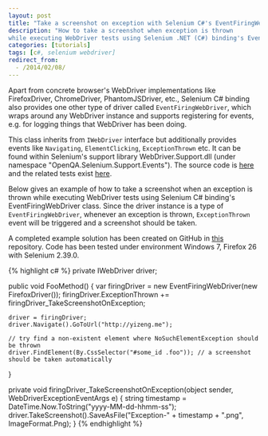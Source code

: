 ```yaml
---
layout: post
title: "Take a screenshot on exception with Selenium C#'s EventFiringWebDriver"
description: "How to take a screenshot when exception is thrown
while executing WebDriver tests using Selenium .NET (C#) binding's EventFiringWebDriver class."
categories: [tutorials]
tags: [c#, selenium webdriver]
redirect_from:
  - /2014/02/08/
---
```

Apart from concrete browser's WebDriver implementations like
FirefoxDriver, ChromeDriver, PhantomJSDriver, etc.,
Selenium C# binding also provides one other type of driver called `EventFiringWebDriver`,
which wraps around any WebDriver instance and supports registering for events,
e.g. for logging things that WebDriver has been doing.

This class inherits from `IWebDriver` interface
but additionally provides events like `Navigating`, `ElementClicking`, `ExceptionThrown` etc.
It can be found within Selenium's support library WebDriver.Support.dll (under namespace "OpenQA.Selenium.Support.Events").
The source code is [here][EventFiringWebDriver.cs]
and the related tests exist [here][EventFiringWebDriverTest.cs].

Below gives an example of
how to take a screenshot when an exception is thrown while executing WebDriver tests
using Selenium C# binding's EventFiringWebDriver class.
Since the driver instance is a type of `EventFiringWebDriver`,
whenever an exception is thrown,
`ExceptionThrown` event will be triggered and a screenshot should be taken.

A completed example solution has been created on GitHub in [this][Example Repository] repository.
Code has been tested under environment Windows 7, Firefox 26 with Selenium 2.39.0.

{% highlight c# %}
private IWebDriver driver;

public void FooMethod() {
    var firingDriver = new EventFiringWebDriver(new FirefoxDriver());
    firingDriver.ExceptionThrown += firingDriver_TakeScreenshotOnException;

    driver = firingDriver;
    driver.Navigate().GoToUrl("http://yizeng.me");

    // try find a non-existent element where NoSuchElementException should be thrown
    driver.FindElement(By.CssSelector("#some_id .foo")); // a screenshot should be taken automatically
}

private void firingDriver_TakeScreenshotOnException(object sender, WebDriverExceptionEventArgs e) {
    string timestamp = DateTime.Now.ToString("yyyy-MM-dd-hhmm-ss");
    driver.TakeScreenshot().SaveAsFile("Exception-" + timestamp + ".png", ImageFormat.Png);
}
{% endhighlight %}

[EventFiringWebDriver.cs]: https://github.com/SeleniumHQ/selenium/tree/master/dotnet/src/support/Events/EventFiringWebDriver.cs
[EventFiringWebDriverTest.cs]: https://github.com/SeleniumHQ/selenium/tree/master/dotnet/test/support/Events/EventFiringWebDriverTest.cs
[Example Repository]: https://github.com/yizeng/EventFiringWebDriverExamples

